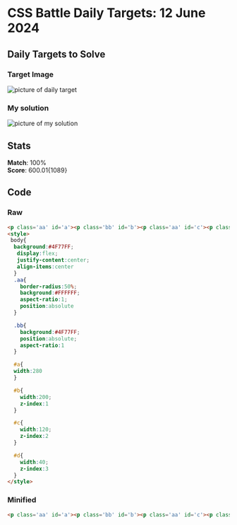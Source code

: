 
# CSS Battle Daily Targets: 12 June 2024

## Daily Targets to Solve

### Target Image

![picture of daily target](https://github.com/BekiaD/cssbattle/assets/144695091/fd33b9e2-7a68-4e84-8ad4-816d5d4c0cac)

### My solution

![picture of my solution](https://github.com/BekiaD/cssbattle/assets/144695091/653d5408-a705-4dc3-af3c-e78519c82054)

## Stats

**Match**: 100%  
**Score**: 600.01{1089}

## Code

### Raw

```html
<p class='aa' id='a'><p class='bb' id='b'><p class='aa' id='c'><p class='bb' id='d'>
<style>
 body{
  background:#4F77FF;
   display:flex;
   justify-content:center;
   align-items:center
  }
  .aa{
    border-radius:50%;
    background:#FFFFFF;
    aspect-ratio:1;
    position:absolute
  } 

  .bb{
    background:#4F77FF;
    position:absolute;
    aspect-ratio:1
  }

  #a{
  width:280
  }

  #b{
    width:200;
    z-index:1
  }

  #c{
    width:120;
    z-index:2
  }

  #d{
    width:40;
    z-index:3
  }
</style>
```

### Minified

```html
<p class='aa' id='a'><p class='bb' id='b'><p class='aa' id='c'><p class='bb' id='d'><style>body{background:#4F77FF;display:flex;justify-content:center;align-items:center}.aa{border-radius:50%;background:#FFF;aspect-ratio:1;position:absolute}.bb{background:#4F77FF;position:absolute;aspect-ratio:1}#a{width:280}#b{width:200;z-index:1}#c{width:120;z-index:2}#d{width:40;z-index:3}</style>
```
